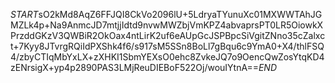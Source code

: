 $START$sO2kMd8AqZ6FFJQI8CkVo2096lU+5LdryaTYunuXc01MXWWTAhJGMZLk4p+Na9AnmcJD7mtjjIdtd9nvwMWZbjVmKPZ4abvaprsPT0LR5OiowkXPrzddGKzV3QWBiR2OkOax4ntLirK2uf6eAUpGcJSPBpcSiVgitZNno35cZalxct+7Kyy8JTvrgRQiIdPXShk4f6/s917sM5SSn8BoLl7gBqu6c9YmA0+X4/thlFSQ4/zbyCTIqMbYxLX+zXHKI1SbmYEXsO0ehc8ZvkeJQ7o9OencQwZosYtqKD4zENrsigX+yp4p2890PAS3LMjReuDIEBoF522Oj/wouIYtnA==$END$